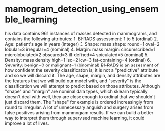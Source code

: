 # mamogram_detection_using_ensemble_learning
his data contains 961 instances of masses detected in mammograms, and contains the following attributes:      1. BI-RADS assessment: 1 to 5 (ordinal)      2. Age: patient's age in years (integer)    3. Shape: mass shape: round=1 oval=2 lobular=3 irregular=4 (nominal)    4. Margin: mass margin: circumscribed=1 microlobulated=2 obscured=3 ill-defined=4 spiculated=5 (nominal)    5. Density: mass density high=1 iso=2 low=3 fat-containing=4 (ordinal)    6. Severity: benign=0 or malignant=1 (binominal)     BI-RADS is an assesment of how confident the severity classification is; it is not a "predictive" attribute and so we will discard it. The age, shape, margin, and density attributes are the features that we will build our model with, and "severity" is the classification we will attempt to predict based on those attributes.  Although "shape" and "margin" are nominal data types, which sklearn typically doesn't deal with well, they are close enough to ordinal that we shouldn't just discard them. The "shape" for example is ordered increasingly from round to irregular.  A lot of unnecessary anguish and surgery arises from false positives arising from mammogram results. If we can build a better way to interpret them through supervised machine learning, it could improve a lot of lives.
